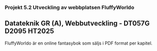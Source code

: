 ### Projekt 5.2 Utveckling av webbplatsen FluffyWorldo
## Datateknik GR (A), Webbutveckling - DT057G D2095 HT2025
FluffyWorldo är en online fantasybok som säljs i PDF format per kapitel.